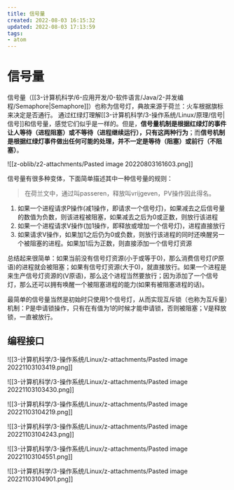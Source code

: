 ```yaml
---
title: 信号量
created: 2022-08-03 16:15:32
updated: 2022-08-03 17:13:59
tags: 
- atom
---
```

# 信号量

信号量（[[3-计算机科学/6-应用开发/0-软件语言/Java/2-并发编程/Semaphore|Semaphore]]）也称为信号灯，典故来源于荷兰：火车根据旗标来决定是否通行。
通过红绿灯理解[[3-计算机科学/3-操作系统/Linux/原理/信号|信号]]和信号量，感觉它们似乎是一样的。但是，**信号量机制是根据红绿灯的事件让人等待（进程阻塞）或不等待（进程继续运行），只有这两种行为**；而**信号机制是根据红绿灯事件做出任何可能的处理，并不一定是等待（阻塞）或前行（不阻塞）**。

![[z-oblib/z2-attachments/Pasted image 20220803161603.png]]

信号量有很多种变体，下面简单描述其中一种信号量的规则：

>在荷兰文中，通过叫passeren，释放叫vrijgeven，PV操作因此得名。

1. 如果一个进程请求P操作(减1操作，即请求一个信号灯)，如果减去之后信号量的数值为负数，则该进程被阻塞，如果减去之后为0或正数，则放行该进程
2. 如果一个进程请求V操作(加1操作，即释放或增加一个信号灯)，进程直接放行
3. 如果请求V操作，如果加1之后仍为0或负数，则放行该进程的同时还唤醒另一个被阻塞的进程。如果加1后为正数，则直接添加一个信号灯资源

总结起来很简单：如果当前没有信号灯资源(小于或等于0)，那么消费信号灯(P原语)的进程就会被阻塞；如果有信号灯资源(大于0)，就直接放行。如果一个进程是来生产信号灯资源的(V原语)，那么这个进程当然要放行；因为添加了一个信号灯，那么还可以拥有唤醒一个被阻塞进程的能力(如果有被阻塞进程的话)。

最简单的信号量当然是初始时只使用1个信号灯，从而实现互斥锁（也称为互斥量）机制：P是申请锁操作，只有在有值为1的时候才能申请锁，否则被阻塞；V是释放锁，一直被放行。

## 编程接口

![[3-计算机科学/3-操作系统/Linux/z-attachments/Pasted image 20221103103419.png]]

![[3-计算机科学/3-操作系统/Linux/z-attachments/Pasted image 20221103103430.png]]

![[3-计算机科学/3-操作系统/Linux/z-attachments/Pasted image 20221103104219.png]]

![[3-计算机科学/3-操作系统/Linux/z-attachments/Pasted image 20221103104243.png]]

![[3-计算机科学/3-操作系统/Linux/z-attachments/Pasted image 20221103104551.png]]

![[3-计算机科学/3-操作系统/Linux/z-attachments/Pasted image 20221103104901.png]]


